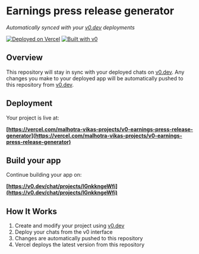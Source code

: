 # Earnings press release generator

*Automatically synced with your [v0.dev](https://v0.dev) deployments*

[![Deployed on Vercel](https://img.shields.io/badge/Deployed%20on-Vercel-black?style=for-the-badge&logo=vercel)](https://vercel.com/malhotra-vikas-projects/v0-earnings-press-release-generator)
[![Built with v0](https://img.shields.io/badge/Built%20with-v0.dev-black?style=for-the-badge)](https://v0.dev/chat/projects/IGnkkngeWfi)

## Overview

This repository will stay in sync with your deployed chats on [v0.dev](https://v0.dev).
Any changes you make to your deployed app will be automatically pushed to this repository from [v0.dev](https://v0.dev).

## Deployment

Your project is live at:

**[https://vercel.com/malhotra-vikas-projects/v0-earnings-press-release-generator](https://vercel.com/malhotra-vikas-projects/v0-earnings-press-release-generator)**

## Build your app

Continue building your app on:

**[https://v0.dev/chat/projects/IGnkkngeWfi](https://v0.dev/chat/projects/IGnkkngeWfi)**

## How It Works

1. Create and modify your project using [v0.dev](https://v0.dev)
2. Deploy your chats from the v0 interface
3. Changes are automatically pushed to this repository
4. Vercel deploys the latest version from this repository